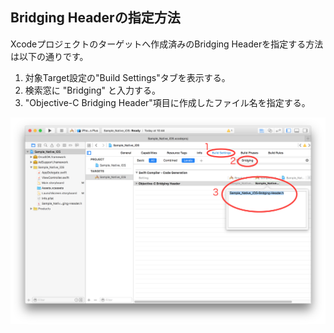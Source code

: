 ## Bridging Headerの指定方法

Xcodeプロジェクトのターゲットへ作成済みのBridging Headerを指定する方法は以下の通りです。

1. 対象Target設定の"Build Settings"タブを表示する。
2. 検索窓に "Bridging" と入力する。
3. "Objective-C Bridging Header"項目に作成したファイル名を指定する。

![bridging_header01](./img01.png)

